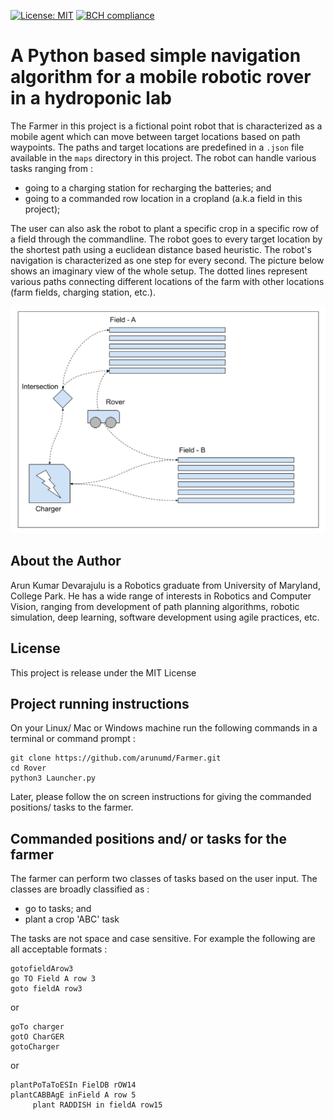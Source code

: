 [![License: MIT](https://img.shields.io/badge/License-MIT-yellow.svg)](https://opensource.org/licenses/MIT)
[![BCH compliance](https://bettercodehub.com/edge/badge/arunumd/Rover?branch=master)](https://bettercodehub.com/)

# A Python based simple navigation algorithm for a mobile robotic rover in a hydroponic lab

The Farmer in this project is a fictional point robot that is characterized as a mobile agent which can move between target
locations based on path waypoints. The paths and target locations are predefined in a `.json` file available in the `maps`
directory in this project. The robot can handle various tasks ranging from :
- going to a charging station for recharging the batteries; and
- going to a commanded row location in a cropland (a.k.a field in this project);

The user can also ask the robot to plant a specific crop in a specific row of a field through the commandline. The robot goes
to every target location by the shortest path using a euclidean distance based heuristic. The robot's navigation is characterized as one step for every second. The picture below shows an imaginary view of the whole setup. The dotted lines represent various paths connecting different locations of the farm with other locations (farm fields, charging station, etc.).

![The setup](description/problem_scenario.png)

## About the Author

Arun Kumar Devarajulu is a Robotics graduate from University of Maryland, College Park. He has a wide range of interests in
Robotics and Computer Vision, ranging from development of path planning algorithms, robotic simulation, deep learning,
software development using agile practices, etc.

## License

This project is release under the MIT License

## Project running instructions

On your Linux/ Mac or Windows machine run the following commands in a terminal or command prompt :
```
git clone https://github.com/arunumd/Farmer.git
cd Rover
python3 Launcher.py
```

Later, please follow the on screen instructions for giving the commanded positions/ tasks to the farmer.

## Commanded positions and/ or tasks for the farmer

The farmer can perform two classes of tasks based on the user input. The classes are broadly classified as :
- go to tasks; and
- plant a crop 'ABC' task

The tasks are not space and case sensitive. For example the following are all acceptable formats :
```
gotofieldArow3
go TO Field A row 3
goto fieldA row3
```

or

```
goTo charger
gotO CharGER
gotoCharger
```

or

```
plantPoTaToESIn FielDB rOW14
plantCABBAgE inField A row 5
     plant RADDISH in fieldA row15
```
